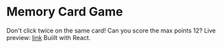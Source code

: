 # Memory Card Game

Don't click twice on the same card! Can you score the max points 12? Live preview: [link](https://projectmemorycardandrea.netlify.app/)
Buiilt with React.
